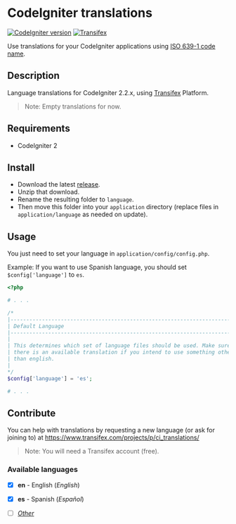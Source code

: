 # CodeIgniter translations
[![CodeIgniter version](https://img.shields.io/badge/ci-v2.2.3-yellow.svg)](https://github.com/bcit-ci/CodeIgniter)
[![Transifex](https://img.shields.io/badge/translate-Transifex-blue.svg)](https://www.transifex.com/projects/p/ci_translations)

Use translations for your CodeIgniter applications using [ISO 639-1 code name](http://www.loc.gov/standards/iso639-2/php/code_list.php).

## Description
Language translations for CodeIgniter 2.2.x, using [Transifex](https://www.transifex.com/projects/p/ci_translations/) Platform.

> Note: Empty translations for now.

## Requirements
- CodeIgniter 2

## Install
- Download the latest [release](https://github.com/nelson6e65/ci_language/releases).
- Unzip that download.
- Rename the resulting folder to `language`.
- Then move this folder into your `application` directory (replace files in `application/language` as needed on update).

## Usage
You just need to set your language in `application/config/config.php`.

Example: If you want to use Spanish language, you should set `$config['language']` to `es`.

```php
<?php

# . . .

/*
|--------------------------------------------------------------------------
| Default Language
|--------------------------------------------------------------------------
|
| This determines which set of language files should be used. Make sure
| there is an available translation if you intend to use something other
| than english.
|
*/
$config['language']	= 'es';

# . . .

```


## Contribute
You can help with translations by requesting a new language (or ask for joining to) at https://www.transifex.com/projects/p/ci_translations/

> Note: You will need a Transifex account (free).


### Available languages

- [x] **en** - English (*English*)
- [x] **es** - Spanish (*Español*)
- [ ] [*Other*](https://www.transifex.com/projects/p/ci_translations/)

